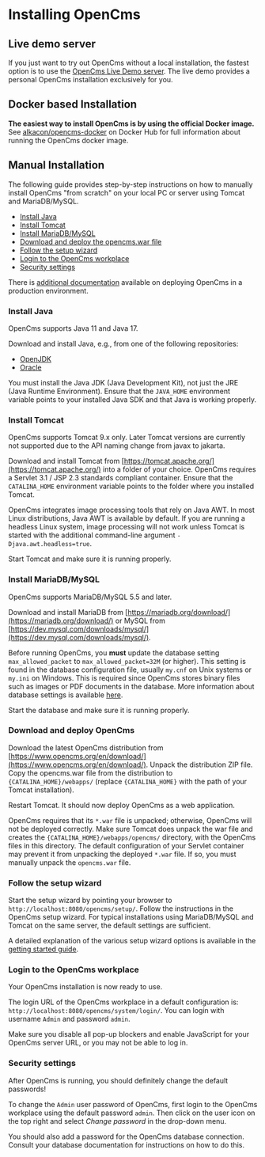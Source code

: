 # Installing OpenCms

## Live demo server

If you just want to try out OpenCms without a local installation, the fastest option is to use the [OpenCms Live Demo server](https://demo.opencms.org/). The live demo provides a personal OpenCms installation exclusively for you.

## Docker based Installation

**The easiest way to install OpenCms is by using the official Docker image.** See [alkacon/opencms-docker](https://hub.docker.com/r/alkacon/opencms-docker/) on Docker Hub for full information about running the OpenCms docker image.

## Manual Installation

The following guide provides step-by-step instructions on how to manually install OpenCms "from scratch" on your local PC or server using Tomcat and MariaDB/MySQL.

- [Install Java](#install-java)
- [Install Tomcat](#install-tomcat)
- [Install MariaDB/MySQL](#install-mariadb-mysql)
- [Download and deploy the opencms.war file](#download-and-deploy-the-opencms-war-file)
- [Follow the setup wizard](#follow-the-setup-wizard)
- [Login to the OpenCms workplace](#login-to-the-opencms-workplace)
- [Security settings](#security-settings)

There is [additional documentation](https://documentation.opencms.org/opencms-documentation/server-administration/) available on deploying OpenCms in a production environment.

### Install Java

OpenCms supports Java 11 and Java 17.

Download and install Java, e.g., from one of the following repositories:

* [OpenJDK](https://openjdk.java.net/projects/jdk/)
* [Oracle](https://www.oracle.com/java/technologies/downloads/)

You must install the Java JDK (Java Development Kit), not just the JRE (Java Runtime Environment).
Ensure that the `JAVA_HOME` environment variable points to your installed Java SDK and that Java is working properly.

### Install Tomcat

OpenCms supports Tomcat 9.x only.
Later Tomcat versions are currently not supported due to the API naming change from javax to jakarta.

Download and install Tomcat from [https://tomcat.apache.org/](https://tomcat.apache.org/) into a folder of your choice.
OpenCms requires a Servlet 3.1 / JSP 2.3 standards compliant container.
Ensure that the `CATALINA_HOME` environment variable points to the folder where you installed Tomcat.

OpenCms integrates image processing tools that rely on Java AWT. In most Linux distributions, Java AWT is available by default.
If you are running a headless Linux system, image processing will not work unless Tomcat is started with the additional command-line argument `-Djava.awt.headless=true`.

Start Tomcat and make sure it is running properly.

### Install MariaDB/MySQL

OpenCms supports MariaDB/MySQL 5.5 and later.

Download and install MariaDB from [https://mariadb.org/download/](https://mariadb.org/download/) or MySQL from [https://dev.mysql.com/downloads/mysql/](https://dev.mysql.com/downloads/mysql/).

Before running OpenCms, you **must** update the database setting `max_allowed_packet` to `max_allowed_packet=32M` (or higher).
This setting is found in the database configuration file, usually `my.cnf` on Unix systems or `my.ini` on Windows.
This is required since OpenCms stores binary files such as images or PDF documents in the database.
More information about database settings is available [here](https://documentation.opencms.org/opencms-documentation/server-administration/database-settings/).

Start the database and make sure it is running properly.

### Download and deploy OpenCms

Download the latest OpenCms distribution from [https://www.opencms.org/en/download/](https://www.opencms.org/en/download/).
Unpack the distribution ZIP file.
Copy the opencms.war file from the distribution to `{CATALINA_HOME}/webapps/` (replace `{CATALINA_HOME}` with the path of your Tomcat installation).

Restart Tomcat. It should now deploy OpenCms as a web application.

OpenCms requires that its `*.war` file is unpacked; otherwise, OpenCms will not be deployed correctly.
Make sure Tomcat does unpack the war file and creates the `{CATALINA_HOME}/webapps/opencms/` directory, with the OpenCms files in this directory.
The default configuration of your Servlet container may prevent it from unpacking the deployed `*.war` file.
If so, you must manually unpack the `opencms.war` file.

### Follow the setup wizard

Start the setup wizard by pointing your browser to `http://localhost:8080/opencms/setup/`.
Follow the instructions in the OpenCms setup wizard.
For typical installations using MariaDB/MySQL and Tomcat on the same server, the default settings are sufficient.

A detailed explanation of the various setup wizard options is available in the [getting started guide](https://documentation.opencms.org/opencms-documentation/introduction/get-started/).

### Login to the OpenCms workplace

Your OpenCms installation is now ready to use.

The login URL of the OpenCms workplace in a default configuration is: `http://localhost:8080/opencms/system/login/`.
You can login with username `Admin` and password `admin`.

Make sure you disable all pop-up blockers and enable JavaScript for your OpenCms server URL, or you may not be able to log in.

### Security settings

After OpenCms is running, you should definitely change the default passwords!

To change the `Admin` user password of OpenCms, first login to the OpenCms workplace using the default password `admin`.
Then click on the user icon on the top right and select *Change password* in the drop-down menu.

You should also add a password for the OpenCms database connection.
Consult your database documentation for instructions on how to do this.